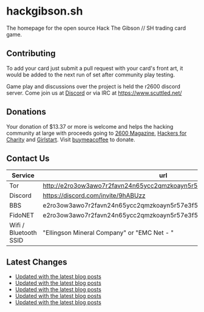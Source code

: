 # hackgibson.sh
The homepage for the open source Hack The Gibson // SH trading card game.


## Contributing

To add your card just submit a pull request with your card's front art, it would be added to the next run of set after community play testing.

Game play and discussions over the project is held the r2600 discord server. Come join us at [Discord](https://discord.com/invite/9hABUzz) or via IRC at https://www.scuttled.net/


## Donations

Your donation of $13.37 or more is welcome and helps the hacking community at large with proceeds going to [2600 Magazine](https://2600.com/), [Hackers for Charity](https://hackersforcharity.org) and [Girlstart](https://girlstart.org).  Visit [buymeacoffee](https://www.buymeacoffee.com/hackgibson.sh) to donate.


## Contact Us

Service | url
-|-
Tor | http://e2ro3ow3awo7r2favn24n65ycc2qmzkoayn5r57e3f56nvjwdcgg32ad.onion
Discord | https://discord.com/invite/9hABUzz
BBS | e2ro3ow3awo7r2favn24n65ycc2qmzkoayn5r57e3f56nvjwdcgg32ad.onion:23
FidoNET | e2ro3ow3awo7r2favn24n65ycc2qmzkoayn5r57e3f56nvjwdcgg32ad.onion:24554
Wifi / Bluetooth SSID | "Ellingson Mineral Company" or "EMC Net - <fidonet address>"

## Latest Changes
<!-- BLOG-POST-LIST:START -->
- [Updated with the latest blog posts](https://github.com/DFW2600/hackgibson.sh/commit/5d994f2ed12fd225c411f9770bcc99d32ba0585e)
- [Updated with the latest blog posts](https://github.com/DFW2600/hackgibson.sh/commit/45bd90b6572f7d9d744e0c9bc8e5e98e4ec49bdd)
- [Updated with the latest blog posts](https://github.com/DFW2600/hackgibson.sh/commit/be370ba509d286f70498083546bbdb5e82dcf60c)
- [Updated with the latest blog posts](https://github.com/DFW2600/hackgibson.sh/commit/a7b45812dcc27466883f56c328f0ab870919389a)
- [Updated with the latest blog posts](https://github.com/DFW2600/hackgibson.sh/commit/3f96edb2d1292d4a3c373df17bab7d97990d91fd)
<!-- BLOG-POST-LIST:END -->
